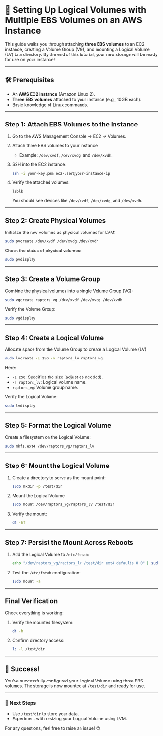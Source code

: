 # 💾 Setting Up Logical Volumes with Multiple EBS Volumes on an AWS Instance

This guide walks you through attaching **three EBS volumes** to an EC2 instance, creating a Volume Group (VG), and mounting a Logical Volume (LV) to a directory. By the end of this tutorial, your new storage will be ready for use on your instance!

---

## **🛠 Prerequisites**
- An **AWS EC2 instance** (Amazon Linux 2).
- **Three EBS volumes** attached to your instance (e.g., 10GB each).
- Basic knowledge of Linux commands.

---

## **Step 1: Attach EBS Volumes to the Instance**
1. Go to the AWS Management Console → EC2 → Volumes.
2. Attach three EBS volumes to your instance.
   - Example: `/dev/xvdf`, `/dev/xvdg`, and `/dev/xvdh`.

3. SSH into the EC2 instance:
   ```bash
   ssh -i your-key.pem ec2-user@your-instance-ip
   ```

4. Verify the attached volumes:
   ```bash
   lsblk
   ```
   You should see devices like `/dev/xvdf`, `/dev/xvdg`, and `/dev/xvdh`.

---

## **Step 2: Create Physical Volumes**
Initialize the raw volumes as physical volumes for LVM:

```bash
sudo pvcreate /dev/xvdf /dev/xvdg /dev/xvdh
```

Check the status of physical volumes:
```bash
sudo pvdisplay
```

---

## **Step 3: Create a Volume Group**
Combine the physical volumes into a single Volume Group (VG):

```bash
sudo vgcreate raptors_vg /dev/xvdf /dev/xvdg /dev/xvdh
```

Verify the Volume Group:
```bash
sudo vgdisplay
```

---

## **Step 4: Create a Logical Volume**
Allocate space from the Volume Group to create a Logical Volume (LV):

```bash
sudo lvcreate -L 25G -n raptors_lv raptors_vg
```

Here:
- `-L 25G`: Specifies the size (adjust as needed).
- `-n raptors_lv`: Logical volume name.
- `raptors_vg`: Volume group name.

Verify the Logical Volume:
```bash
sudo lvdisplay
```

---

## **Step 5: Format the Logical Volume**
Create a filesystem on the Logical Volume:
```bash
sudo mkfs.ext4 /dev/raptors_vg/raptors_lv
```

---

## **Step 6: Mount the Logical Volume**
1. Create a directory to serve as the mount point:
   ```bash
   sudo mkdir -p /test/dir
   ```

2. Mount the Logical Volume:
   ```bash
   sudo mount /dev/raptors_vg/raptors_lv /test/dir
   ```

3. Verify the mount:
   ```bash
   df -hT
   ```

---

## **Step 7: Persist the Mount Across Reboots**
1. Add the Logical Volume to `/etc/fstab`:
   ```bash
   echo "/dev/raptors_vg/raptors_lv /test/dir ext4 defaults 0 0" | sudo tee -a /etc/fstab
   ```

2. Test the `/etc/fstab` configuration:
   ```bash
   sudo mount -a
   ```

---

## **Final Verification**
Check everything is working:
1. Verify the mounted filesystem:
   ```bash
   df -h
   ```
2. Confirm directory access:
   ```bash
   ls -l /test/dir
   ```

---

## **🎉 Success!**
You've successfully configured your Logical Volume using three EBS volumes. The storage is now mounted at `/test/dir` and ready for use.

---

### **🚀 Next Steps**
- Use `/test/dir` to store your data.
- Experiment with resizing your Logical Volume using LVM.

For any questions, feel free to raise an issue! 😊
